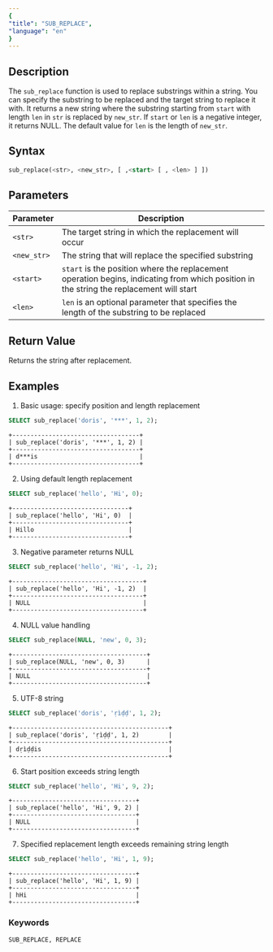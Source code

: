 ```yaml
---
{
"title": "SUB_REPLACE",
"language": "en"
}
---
```


## Description

The `sub_replace` function is used to replace substrings within a string. You can specify the substring to be replaced and the target string to replace it with. It returns a new string where the substring starting from `start` with length `len` in `str` is replaced by `new_str`. If `start` or `len` is a negative integer, it returns NULL. The default value for `len` is the length of `new_str`.

## Syntax

```sql
sub_replace(<str>, <new_str>, [ ,<start> [ , <len> ] ])
```

## Parameters

| Parameter | Description |
| -- | -- |
| `<str>` | The target string in which the replacement will occur |
| `<new_str>` | The string that will replace the specified substring |
| `<start>` | `start` is the position where the replacement operation begins, indicating from which position in the string the replacement will start |
| `<len>` | `len` is an optional parameter that specifies the length of the substring to be replaced |

## Return Value

Returns the string after replacement.

## Examples

1. Basic usage: specify position and length replacement
```sql
SELECT sub_replace('doris', '***', 1, 2);
```
```text
+-----------------------------------+
| sub_replace('doris', '***', 1, 2) |
+-----------------------------------+
| d***is                            |
+-----------------------------------+
```

2. Using default length replacement
```sql
SELECT sub_replace('hello', 'Hi', 0);
```
```text
+--------------------------------+
| sub_replace('hello', 'Hi', 0)  |
+--------------------------------+
| Hillo                          |
+--------------------------------+
```

3. Negative parameter returns NULL
```sql
SELECT sub_replace('hello', 'Hi', -1, 2);
```
```text
+------------------------------------+
| sub_replace('hello', 'Hi', -1, 2)  |
+------------------------------------+
| NULL                               |
+------------------------------------+
```

4. NULL value handling
```sql
SELECT sub_replace(NULL, 'new', 0, 3);
```
```text
+-------------------------------------+
| sub_replace(NULL, 'new', 0, 3)      |
+-------------------------------------+
| NULL                                |
+-------------------------------------+
```

5. UTF-8 string
```sql
SELECT sub_replace('doris', 'ṛìḍḍ', 1, 2);
```
```text
+-------------------------------------------+
| sub_replace('doris', 'ṛìḍḍ', 1, 2)        |
+-------------------------------------------+
| dṛìḍḍis                                   |
+-------------------------------------------+
```

6. Start position exceeds string length
```sql
SELECT sub_replace('hello', 'Hi', 9, 2);
```
```text
+----------------------------------+
| sub_replace('hello', 'Hi', 9, 2) |
+----------------------------------+
| NULL                             |
+----------------------------------+
```

7. Specified replacement length exceeds remaining string length
```sql
SELECT sub_replace('hello', 'Hi', 1, 9);
```
```text
+----------------------------------+
| sub_replace('hello', 'Hi', 1, 9) |
+----------------------------------+
| hHi                              |
+----------------------------------+
```

### Keywords

    SUB_REPLACE, REPLACE
